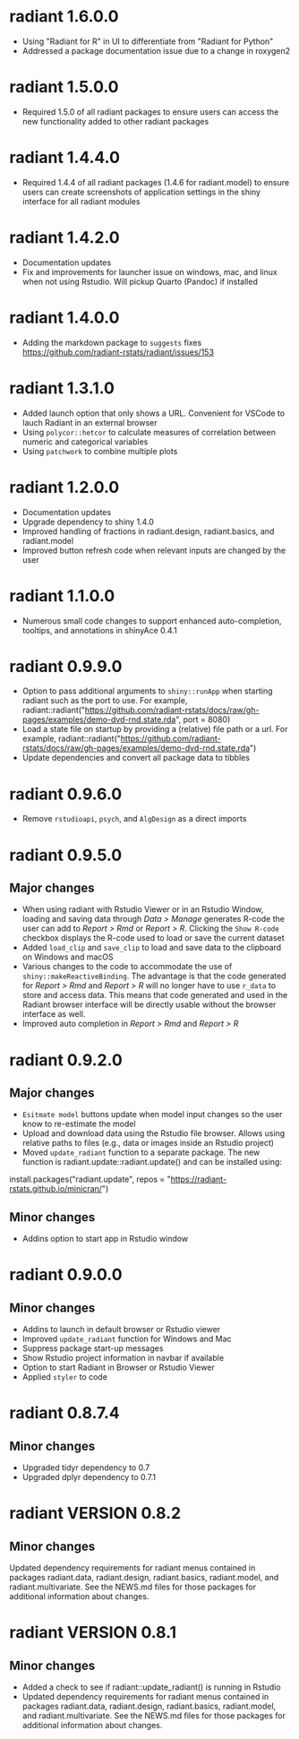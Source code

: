 # radiant 1.6.0.0

* Using "Radiant for R" in UI to differentiate from "Radiant for Python"
* Addressed a package documentation issue due to a change in roxygen2

# radiant 1.5.0.0

* Required 1.5.0 of all radiant packages to ensure users can access the new functionality added to other radiant packages

# radiant 1.4.4.0

* Required 1.4.4 of all radiant packages (1.4.6  for radiant.model) to ensure users can create screenshots of application settings in the shiny interface for all radiant modules

# radiant 1.4.2.0

* Documentation updates
* Fix and improvements for launcher issue on windows, mac, and linux when not using Rstudio. Will pickup Quarto (Pandoc) if installed

# radiant 1.4.0.0

* Adding the markdown package to `suggests` fixes https://github.com/radiant-rstats/radiant/issues/153

# radiant 1.3.1.0

* Added launch option that only shows a URL. Convenient for VSCode to lauch Radiant in an external browser
* Using `polycor::hetcor` to calculate measures of correlation between numeric and categorical variables
* Using `patchwork` to combine multiple plots 

# radiant 1.2.0.0

* Documentation updates
* Upgrade dependency to shiny 1.4.0
* Improved handling of fractions in radiant.design, radiant.basics, and radiant.model
* Improved button refresh code when relevant inputs are changed by the user

# radiant 1.1.0.0

* Numerous small code changes to support enhanced auto-completion, tooltips, and annotations in shinyAce 0.4.1

# radiant 0.9.9.0

* Option to pass additional arguments to `shiny::runApp` when starting radiant such as the port to use. For example, radiant::radiant("https://github.com/radiant-rstats/docs/raw/gh-pages/examples/demo-dvd-rnd.state.rda", port = 8080) 
* Load a state file on startup by providing a (relative) file path or a url. For example, radiant::radiant("https://github.com/radiant-rstats/docs/raw/gh-pages/examples/demo-dvd-rnd.state.rda") 
* Update dependencies and convert all package data to tibbles

# radiant 0.9.6.0

* Remove `rstudioapi`, `psych`, and `AlgDesign` as a direct imports

# radiant 0.9.5.0

## Major changes

* When using radiant with Rstudio Viewer or in an Rstudio Window, loading and saving data through _Data > Manage_ generates R-code the user can add to _Report > Rmd_ or _Report > R_. Clicking the `Show R-code` checkbox displays the R-code used to load or save the current dataset
* Added `load_clip` and `save_clip` to load and save data to the clipboard on Windows and macOS
* Various changes to the code to accommodate the use of `shiny::makeReactiveBinding`. The advantage is that the code generated for _Report > Rmd_ and _Report > R_ will no longer have to use `r_data` to store and access data. This means that code generated and used in the Radiant browser interface will be directly usable without the browser interface as well.
* Improved auto completion in _Report > Rmd_ and _Report > R_

# radiant 0.9.2.0

## Major changes

* `Esitmate model` buttons update when model input changes so the user know to re-estimate the model
* Upload and download data using the Rstudio file browser. Allows using relative paths to files (e.g., data or images inside an Rstudio project)
* Moved `update_radiant` function to a separate package. The new function is radiant.update::radiant.update() and can be installed using:

install.packages("radiant.update", repos = "https://radiant-rstats.github.io/minicran/")

## Minor changes

* Addins option to start app in Rstudio window

# radiant 0.9.0.0

## Minor changes

* Addins to launch in default browser or Rstudio viewer
* Improved `update_radiant` function for Windows and Mac
* Suppress package start-up messages
* Show Rstudio project information in navbar if available
* Option to start Radiant in Browser or Rstudio Viewer
* Applied `styler` to code

# radiant 0.8.7.4

## Minor changes

* Upgraded tidyr dependency to 0.7
* Upgraded dplyr dependency to 0.7.1

# radiant VERSION 0.8.2

## Minor changes
Updated dependency requirements for radiant menus contained in packages radiant.data, radiant.design, radiant.basics, radiant.model, and radiant.multivariate. See the NEWS.md files for those packages for additional information about changes.

# radiant VERSION 0.8.1

## Minor changes

* Added a check to see if radiant::update_radiant() is running in Rstudio 
* Updated dependency requirements for radiant menus contained in packages radiant.data, radiant.design, radiant.basics, radiant.model, and radiant.multivariate. See the NEWS.md files for those packages for additional information about changes.
